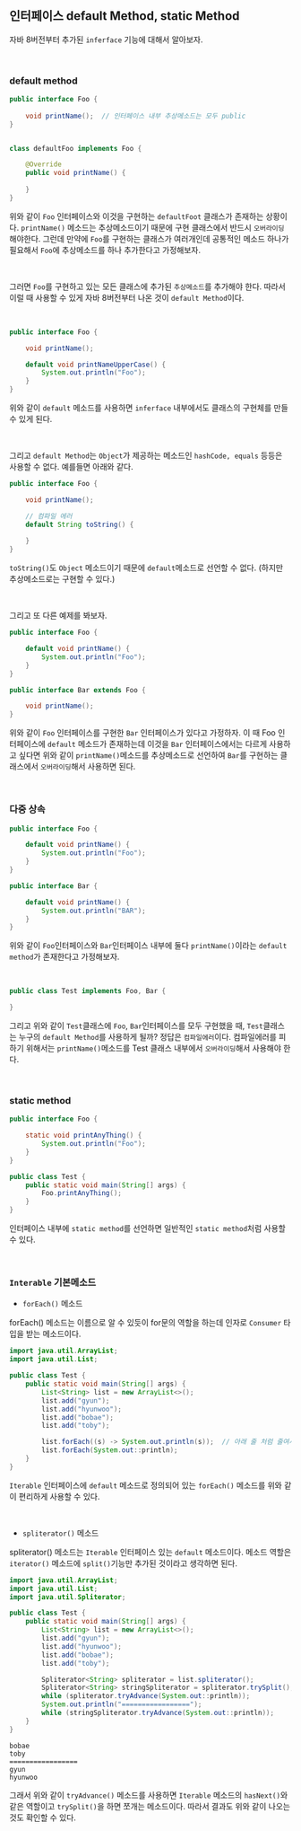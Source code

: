 ## 인터페이스 default Method, static Method

자바 8버전부터 추가된 `inferface` 기능에 대해서 알아보자.

<br>

### default method

```java
public interface Foo {
    
    void printName();  // 인터페이스 내부 추상메소드는 모두 public
}


class defaultFoo implements Foo {

    @Override
    public void printName() {
        
    }
}
```

위와 같이 `Foo` 인터페이스와 이것을 구현하는 `defaultFoot` 클래스가 존재하는 상황이다. `printName()` 메소드는 추상메소드이기 때문에
구현 클래스에서 반드시 `오버라이딩` 해야한다. 그런데 만약에 `Foo`를 구현하는 클래스가 여러개인데 공통적인 메소드 하나가 필요해서 `Foo`에 추상메소드를
하나 추가한다고 가정해보자.

<br>

그러면 `Foo`를 구현하고 있는 모든 클래스에 추가된 `추상메소드`를 추가해야 한다. 따라서 이럴 때 사용할 수 있게 자바 8버전부터 나온 것이
`default Method`이다.

<br>

```java
public interface Foo {

    void printName();

    default void printNameUpperCase() {
        System.out.println("Foo");
    }
}
```

위와 같이 `default` 메소드를 사용하면 `inferface` 내부에서도 클래스의 구현체를 만들 수 있게 된다.

<br>

그리고 `default Method`는 `Object`가 제공하는 메소드인 `hashCode, equals` 등등은 사용할 수 없다. 예를들면 아래와 같다.

```java
public interface Foo {

    void printName();

    // 컴파일 에러
    default String toString() {
        
    }
}
```

`toString()`도 `Object` 메소드이기 때문에 `default`메소드로 선언할 수 없다. (하지만 추상메소드로는 구현할 수 있다.)


<br>

그리고 또 다른 예제를 봐보자.

```java
public interface Foo {

    default void printName() {
        System.out.println("Foo");
    }
}
```

```java
public interface Bar extends Foo {

    void printName();
}
```

위와 같이 `Foo` 인터페이스를 구현한 `Bar` 인터페이스가 있다고 가정하자. 이 때 Foo 인터페이스에 `default` 메소드가 존재하는데 
이것을 `Bar` 인터페이스에서는 다르게 사용하고 싶다면 위와 같이 `printName()`메소드를 추상메소드로 선언하여 `Bar`를 구현하는 클래스에서
`오버라이딩`해서 사용하면 된다. 

<br>


### 다중 상속

```java
public interface Foo {

    default void printName() {
        System.out.println("Foo");
    }
}
```

```java
public interface Bar {

    default void printName() {
        System.out.println("BAR");
    }
}
```

위와 같이 `Foo`인터페이스와 `Bar`인터페이스 내부에 둘다 `printName()`이라는 `default method`가 존재한다고 가정해보자.

<br>

```java
public class Test implements Foo, Bar {

}
```

그리고 위와 같이 `Test`클래스에 `Foo`, `Bar`인터페이스를 모두 구현했을 때, `Test`클래스는 누구의 `default Method`를 사용하게 될까?
정답은 `컴파일에러`이다. 컴파일에러를 피하기 위해서는 `printName()`메소드를 Test 클래스 내부에서 `오버라이딩`해서 사용해야 한다.

<br>

### static method

```java
public interface Foo {

    static void printAnyThing() {
        System.out.println("Foo");
    }
}
```
```java
public class Test {
    public static void main(String[] args) {
        Foo.printAnyThing();
    }
}
```

인터페이스 내부에 `static method`를 선언하면 일반적인 `static method`처럼 사용할 수 있다.


<br>

### `Interable` 기본메소드

* `forEach()` 메소드

forEach() 메소드는 이름으로 알 수 있듯이 for문의 역할을 하는데 인자로 `Consumer` 타입을 받는 메소드이다.

```java
import java.util.ArrayList;
import java.util.List;

public class Test {
    public static void main(String[] args) {
        List<String> list = new ArrayList<>();
        list.add("gyun");
        list.add("hyunwoo");
        list.add("bobae");
        list.add("toby");

        list.forEach((s) -> System.out.println(s));  // 아래 줄 처럼 줄여서 쓰기 가능
        list.forEach(System.out::println);   
    }
}
```

`Iterable` 인터페이스에 `default` 메소드로 정의되어 있는 `forEach()` 메소드를 위와 같이 편리하게 사용할 수 있다.

<br>

* `spliterator()` 메소드

spliterator() 메소드는 `Iterable` 인터페이스 있는 `default` 메소드이다. 메소드 역할은 `iterator()` 메소드에 `split()`기능만 추가된 것이라고
생각하면 된다.


```java
import java.util.ArrayList;
import java.util.List;
import java.util.Spliterator;

public class Test {
    public static void main(String[] args) {
        List<String> list = new ArrayList<>();
        list.add("gyun");
        list.add("hyunwoo");
        list.add("bobae");
        list.add("toby");

        Spliterator<String> spliterator = list.spliterator();
        Spliterator<String> stringSpliterator = spliterator.trySplit();
        while (spliterator.tryAdvance(System.out::println));
        System.out.println("=================");
        while (stringSpliterator.tryAdvance(System.out::println));
    }
}
```

```
bobae
toby
=================
gyun
hyunwoo
```

그래서 위와 같이 `tryAdvance()` 메소드를 사용하면 `Iterable` 메소드의 `hasNext()`와 같은 역할이고 `trySplit()`을 하면 쪼개는 메소드이다.
따라서 결과도 위와 같이 나오는 것도 확인할 수 있다.



